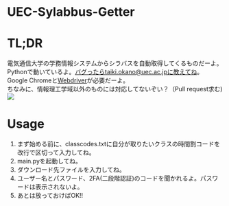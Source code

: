 # UEC-Sylabbus-Getter

# TL;DR
電気通信大学の学務情報システムからシラバスを自動取得してくるものだーよ。<br>
Pythonで動いているよ。バグったらtaiki.okano@uec.ac.jpに教えてね。<br>
Google Chromeと[Webdriver](https://chromedriver.chromium.org/downloads)が必要だーよ。<br>
ちなみに、情報理工学域以外のものには対応してないぞい？（Pull request求む)
![](https://github.com/taiki-okano/UEC-Sylabbus-Getter/raw/master/Demo.gif)

# Usage
1. まず始める前に、classcodes.txtに自分が取りたいクラスの時間割コードを改行で区切って入力してね。
2. main.pyを起動してね。
3. ダウンロード先ファイルを入力してね。
4. ユーザー名とパスワード、2FA(二段階認証)のコードを聞かれるよ。パスワードは表示されないよ。
5. あとは放っておけばOK!!
